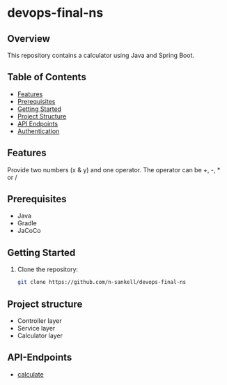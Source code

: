 # devops-final-ns

## Overview

This repository contains a calculator using Java and Spring Boot. 

## Table of Contents
- [Features](#features)
- [Prerequisites](#prerequisites)
- [Getting Started](#getting-started)
- [Project Structure](#project-structure)
- [API Endpoints](#api-endpoints)
- [Authentication](#authentication)

## Features
Provide two numbers (x & y) and one operator.
The operator can be +, -, * or /

## Prerequisites
- Java 
- Gradle
- JaCoCo

## Getting Started
1. Clone the repository:
   ```bash
   git clone https://github.com/n-sankell/devops-final-ns

## Project structure
- Controller layer
- Service layer
- Calculator layer

## API-Endpoints
- [calculate](src/main/java/com/example/demo/controller/CalculatorController.java)
